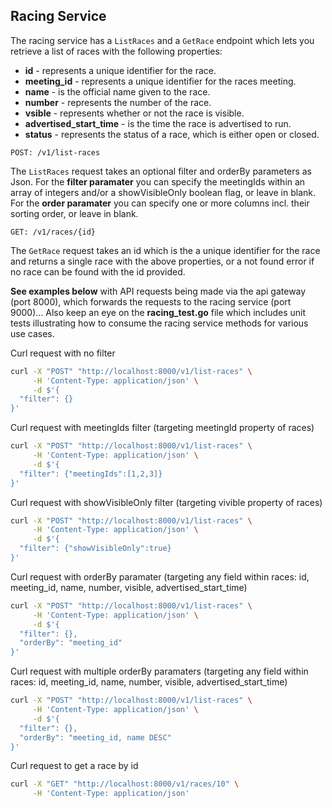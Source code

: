 ## Racing Service

The racing service has a `ListRaces` and a `GetRace` endpoint which lets you retrieve a list of races with the following properties:
- **id** - represents a unique identifier for the race.
- **meeting_id** - represents a unique identifier for the races meeting.
- **name** - is the official name given to the race.
- **number** - represents the number of the race.
- **vsible** - represents whether or not the race is visible.
- **advertised_start_time** - is the time the race is advertised to run.
- **status** - represents the status of a race, which is either open or closed.

`POST: /v1/list-races`

The `ListRaces` request takes an optional filter and orderBy parameters as Json. 
For the **filter paramater** you can specify the meetingIds within an array of integers and/or a showVisibleOnly boolean flag, or leave in blank. 
For the **order paramater** you can specify one or more columns incl. their sorting order, or leave in blank. 

`GET: /v1/races/{id}`

The `GetRace` request takes an id which is the a unique identifier for the race and returns a single race with the above properties, or a not found error if no race can be found with the id provided.

**See examples below** with API requests being made via the api gateway (port 8000), which forwards the requests to the racing service (port 9000)...
Also keep an eye on the **racing_test.go** file which includes unit tests illustrating how to consume the racing service methods for various use cases.

Curl request with no filter
```bash
curl -X "POST" "http://localhost:8000/v1/list-races" \
     -H 'Content-Type: application/json' \
     -d $'{
  "filter": {}
}'
```

Curl request with meetingIds filter (targeting meetingId property of races)

```bash
curl -X "POST" "http://localhost:8000/v1/list-races" \
     -H 'Content-Type: application/json' \
     -d $'{
  "filter": {"meetingIds":[1,2,3]}
}'
```

Curl request with showVisibleOnly filter (targeting vivible property of races)

```bash
curl -X "POST" "http://localhost:8000/v1/list-races" \
     -H 'Content-Type: application/json' \
     -d $'{
  "filter": {"showVisibleOnly":true}
}'
```

Curl request with orderBy paramater (targeting any field within races: id, meeting_id, name, number, visible, advertised_start_time)

```bash
curl -X "POST" "http://localhost:8000/v1/list-races" \
     -H 'Content-Type: application/json' \
     -d $'{
  "filter": {},
  "orderBy": "meeting_id"
}'
```

Curl request with multiple orderBy paramaters (targeting any field within races: id, meeting_id, name, number, visible, advertised_start_time)

```bash
curl -X "POST" "http://localhost:8000/v1/list-races" \
     -H 'Content-Type: application/json' \
     -d $'{
  "filter": {},
  "orderBy": "meeting_id, name DESC"
}'
```

Curl request to get a race by id

```bash
curl -X "GET" "http://localhost:8000/v1/races/10" \
     -H 'Content-Type: application/json'
```